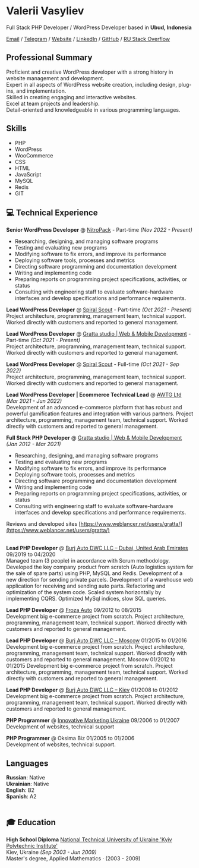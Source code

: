 # Valerii Vasyliev

Full Stack PHP Developer / WordPress Developer based in <b>Ubud, Indonesia</b> <br>

[Email](mailto:hello@valera.codes)  / [Telegram](https://t.me/ValeriiVasyliev)  / [Website](https://valera.codes/) / [LinkedIn](https://www.linkedin.com/in/vvasyliev/) / [GitHub](https://github.com/ValeriiVasyliev) / [RU Stack Overflow](https://ru.stackoverflow.com/users/306230/valerii-vasiliev) 

## Professional Summary

Proficient and creative WordPress developer with a strong history in website management and development. <br>
Expert in all aspects of WordPress website creation, including design, plug-ins, and implementation.<br>
Skilled in creating engaging and interactive websites.<br>
Excel at team projects and leadership.<br>
Detail-oriented and knowledgeable in various programming languages.<br>

## Skills

  - PHP
  - WordPress
  - WooCommerce
  - CSS
  - HTML
  - JavaScript
  - MySQL
  - Redis
  - GIT

## 💻 Technical Experience

**Senior WordPress Developer** @ [NitroPack](https://nitropack.io/) - Part-time _(Nov 2022 - Present)_ <br>
- Researching, designing, and managing software programs
- Testing and evaluating new programs
- Modifying software to fix errors, and improve its performance
- Deploying software tools, processes and metrics
- Directing software programming and documentation development
- Writing and implementing code
- Preparing reports on programming project specifications, activities, or status
- Consulting with engineering staff to evaluate software-hardware interfaces and develop specifications and performance requirements.

**Lead WordPress Developer** @ [Spiral Scout](https://spiralscout.com/) - Part-time _(Oct 2021 - Present)_ <br>
Project architecture, programming, management team, technical support. Worked directly with customers and reported to general management. 

**Lead WordPress Developer** @ [Gratta studio | Web & Mobile Development](https://gratta.pro/) - Part-time _(Oct 2021 - Present)_ <br>
Project architecture, programming, management team, technical support. Worked directly with customers and reported to general management. 

**Lead WordPress Developer** @ [Spiral Scout](https://spiralscout.com/) - Full-time  _(Oct 2021 - Sep 2022)_ <br>
Project architecture, programming, management team, technical support. Worked directly with customers and reported to general management. 

**Lead WordPress Developer | Ecommerce Technical Lead** @ [AWTG Ltd](https://awtg.co.uk/)  _(Mar 2021 - Jun 2022)_ <br>
Development of an advanced e-commerce platform that has robust and powerful gamification features and integration with various partners.
Project architecture, programming, management team, technical support. Worked directly with customers and reported to general management. 

**Full Stack PHP Developer** @ [Gratta studio | Web & Mobile Development](https://gratta.pro/)  _(Jan 2012 - Mar 2021)_ <br>
- Researching, designing, and managing software programs
- Testing and evaluating new programs
- Modifying software to fix errors, and improve its performance
- Deploying software tools, processes and metrics
- Directing software programming and documentation development
- Writing and implementing code
- Preparing reports on programming project specifications, activities, or status
- Consulting with engineering staff to evaluate software-hardware interfaces and develop specifications and performance requirements.
  
Reviews and developed sites [https://www.weblancer.net/users/gratta/](https://www.weblancer.net/users/gratta/)<br><br>

**Lead PHP Developer**  @ [Burj Auto DWC LLC – Dubai, United Arab Emirates](https://burauto.com/) 09/2019 to 04/2020 <br>
Managed team (3 people) in accordance with Scrum methodology. Developed the key company
product from scratch (Auto logistics system for the sale of spare parts) using PHP, MySQL and
Redis. Development of a new direction for sending private parcels. Development of a
warehouse web application for receiving and sending auto parts. Refactoring and optimization
of the system code. Scaled system horizontally by implementing CQRS. Optimized MySql
indices, slow SQL queries.

**Lead PHP Developer**  @ [Froza Auto](https://froza.ru/) 09/2012 to 08/2015 <br>
Development big e-commerce project from scratch. Project architecture, programming,
management team, technical support.
Worked directly with customers and reported to general management.

**Lead PHP Developer**  @ [Burj Auto DWC LLC – Moscow](https://burauto.com/)  01/2015 to 01/2016 <br>
Development big e-commerce project from scratch.
Project architecture, programming, management team, technical support.
Worked directly with customers and reported to general management.
Moscow 01/2012 to 01/2015
Development big e-commerce project from scratch.
Project architecture, programming, management team, technical support.
Worked directly with customers and reported to general management.

**Lead PHP Developer**  @ [Burj Auto DWC LLC – Kiev](https://burauto.com/) 01/2008 to 01/2012 <br>
Development big e-commerce project from scratch.
Project architecture, programming, management team, technical support.
Worked directly with customers and reported to general management.

**PHP Programmer** @ [Innovative Marketing Ukraine](https://www.linkedin.com/company/innovative-marketing-ukraine/) 09/2006 to 01/2007 <br>
Development of websites, technical support

**PHP Programmer** @ Oksima Biz 01/2005 to 01/2006 <br>
Development of websites, technical support.

## Languages

**Russian**: Native <br>
**Ukrainian**: Native <br>
**English**: B2 <br>
**Spanish**: A2
<br><br>

## 🎓 Education

**High School Diploma** 
[National Technical University of Ukraine 'Kyiv Polytechnic Institute'](https://kpi.ua/en) <br>
Kiev, Ukraine _(Sep 2003 - Jun 2009)_ <br>
Master's degree, Applied Mathematics · (2003 - 2009)
